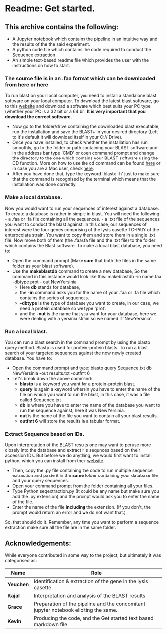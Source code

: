 # Readme: Get started.

## This archive contains the following:
   - A Jupyter notebook which contains the pipeline in an intuitive way and the results of the the said experiment.
   - A python code file which contains the code required to conduct the Sequence extraction
   - An simple text-based readme file which provides the user with the instructions on how to start.

### The source file is in an .faa format which can be downloaded from [here](https://www.ole.bris.ac.uk/bbcswebdav/pid-6233191-dt-content-rid-23562934_2/xid-23562934_2) or [here](https://github.com/KevinDayve/Group-project/blob/main/NewYersinia.faa)

To run blast on your local computer, you need to install a standalone blast software on your local computer. To download the latest blast software, go to this [website](https://ftp.ncbi.nlm.nih.gov/blast/executables/blast+/LATEST/) and download a software which best suits your PC type (whether your PC is a 32 bit or a 64 bit. **It is very important that you download the correct software**.
* Now go to the folder/drive containing the downloaded blast executable, run the installation and save the BLAST+ in your desired directory (Left to it's   default it will download itself in your C:// Drive).
* Once you have installed, to check whether the installation has run smoothly, go to the folder or path containing your BLAST software and in the address     bar type 'CMD' or open command prompt and change the directory to the one which contains your BLAST software using the CD function. More on how to use the cd command can be found [here](https://www.howtogeek.com/659411/how-to-change-directories-in-command-prompt-on-windows-10/) or in case you are a Mac user,   check [here](https://www.howtogeek.com/659411/how-to-change-directories-in-command-prompt-on-windows-10/).
* After you have done that, type the keyword 'blastx -h' just to make sure that the command is recognised by the terminal which means that the installation   was done correctly.

### Make a local database.
Now you would want to run your sequences of interest against a database. To create a database is rather in simple in blast. You will need the following:
	- a .faa or .fa file containing all the sequences.
	- a .txt file of the sequences you want to conduct the blast against.
In this case, our sequences of interest were the four genes comprising of the lysis casette TC-PAIY of the enterocolata strain. You want to copy them and store them in a single .txt file.
Now move both of them (the .faa/.fa file and the .txt file) to the folder which contains the Blast software. To make a local blast database, you need to:
* Open the command prompt (Make **sure** that both the files in the same folder as your blast software).
* Use the **makeblastdb** command to create a new database, So the command in this instance would look like this: makeblastdb -in name.faa -dbtype prot -  out NewYersinia
     - Here **db** stands for database,
     - the **-in** command asks you for the name of your .faa or .fa file which contains the series of sequences.
     - **-dbtype** is the type of database you want to create, in our case, we need a protein database so we type 'prot'.
     - and the **-out** is the name that you want for your database, here we were dealing with a yersinia strain so we named it 'NewYersinia'.

### Run a local blast.
You can run a blast search in the command prompt by using the blastp query method. Blastp is used for protein-protein blasts. To run a blast search of your targeted sequences against the now newly created database. You have to:
* Open the command prompt and type: blastp query Sequence.txt db NewYersinia -out results.txt -outfmt 6
* Let's break down the above command:
  - **blastp** is a keyword you want for a protein-protein blast.
  - **query** is again a keyword wherein you have to enter the name of the file on which you want to run the blast, in this case, it was a file called     Sequence.txt
  - **db** is where you have to enter the name of the database you want to run the sequence against, here it was NewYersinia.
  - **out** is the name of the file you want to contain all your blast results.
  - **outfmt 6** will store the results in a tabular format.

### Extract Sequence based on IDs.
Upon interpretation of the BLAST results one may want to peruse more closely into the database and extract it's sequnces based on their accession IDs. 
But before we do anything, we would first want to install python, which you can install from their [website](https://www.python.org/downloads/).
* Then, copy the .py file containing the code to run multiple sequence extraction and paste it in the **same** folder containing your database file and your query   sequences.
* Open your command prompt from the folder containing all your files.
* Type Python seqextraction.py (It could be any name but make sure you add the .py extension) and the prompt would ask you to enter the name of the file.
* Enter the name of the file **including** the extension. (If you don't, the prompt would return an error and we do not want that.)

So, that should do it. Remember, any time you want to perform a sequence extraction make sure all the file are in the same folder.

## Acknowledgements:
While everyone contributed in some way to the project, but ultimately it was categorised as:

|**Name**     |**Role**   |
|---------|-------|
|**Yeuchen** | Identification & extraction of the gene in the lysis casette |
|**Kajal** | Interpretation and analysis of the BLAST results |
|**Grace** | Preparation of the pipeline and the concomitant jupyter notebook eliciting the same. |
|**Kevin** | Producing the code, and the Get started text based markdown file | 










 
